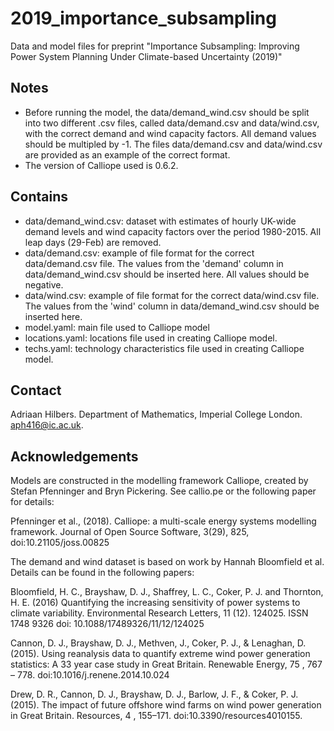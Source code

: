 # 2019_importance_subsampling
Data and model files for preprint "Importance Subsampling: Improving Power System Planning Under Climate-based Uncertainty (2019)"



## Notes 

- Before running the model, the data/demand_wind.csv should be split into two different .csv files, called data/demand.csv and data/wind.csv, with the correct demand and wind capacity factors. All demand values should be multipled by -1. The files data/demand.csv and data/wind.csv are provided as an example of the correct format.
- The version of Calliope used is 0.6.2.



## Contains

- data/demand_wind.csv: dataset with estimates of hourly UK-wide demand levels and wind capacity factors over the period 1980-2015. All leap days (29-Feb) are removed.
- data/demand.csv: example of file format for the correct data/demand.csv file. The values from the 'demand' column in data/demand_wind.csv should be inserted here. All values should be negative.
- data/wind.csv: example of file format for the correct data/wind.csv file. The values from the 'wind' column in data/demand_wind.csv should be inserted here.
- model.yaml: main file used to Calliope model
- locations.yaml: locations file used in creating Calliope model. 
- techs.yaml: technology characteristics file used in creating Calliope model.  


## Contact

Adriaan Hilbers. Department of Mathematics, Imperial College London. aph416@ic.ac.uk.



## Acknowledgements

Models are constructed in the modelling framework Calliope, created by Stefan Pfenninger and Bryn Pickering. See callio.pe or the following paper for details:

Pfenninger et al., (2018). Calliope: a multi-scale energy systems modelling framework. Journal of Open Source Software, 3(29), 825, doi:10.21105/joss.00825

The demand and wind dataset is based on work by Hannah Bloomfield et al. Details can be found in the following papers:

Bloomfield, H. C., Brayshaw, D. J., Shaffrey, L. C., Coker, P. J. and Thornton, H. E. (2016) Quantifying the increasing sensitivity of power systems to climate variability. Environmental Research Letters, 11 (12). 124025. ISSN 1748­ 9326 doi: 10.1088/1748­9326/11/12/124025

Cannon, D. J., Brayshaw, D. J., Methven, J., Coker, P. J., & Lenaghan, D. (2015). Using reanalysis data to quantify extreme wind power generation statistics: A 33 year case study in Great Britain. Renewable Energy, 75 , 767 – 778. doi:10.1016/j.renene.2014.10.024

Drew, D. R., Cannon, D. J., Brayshaw, D. J., Barlow, J. F., & Coker, P. J. (2015). The impact of future offshore wind farms on wind power generation in Great Britain. Resources, 4 , 155–171. doi:10.3390/resources4010155.
